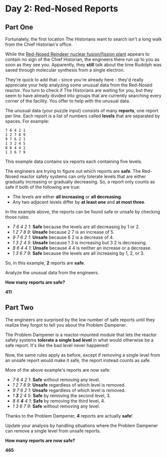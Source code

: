 # Day 2: Red-Nosed Reports #
## Part One ##
Fortunately, the first location The Historians want to search isn't a long walk from the Chief Historian's office.

While the [Red-Nosed Reindeer nuclear fusion/fission plant](https://adventofcode.com/2015/day/19) appears to contain no sign of the Chief Historian, the engineers there run up to you as soon as they see you. Apparently, they **still** talk about the time Rudolph was saved through molecular synthesis from a single electron.

They're quick to add that - since you're already here - they'd really appreciate your help analyzing some unusual data from the Red-Nosed reactor. You turn to check if The Historians are waiting for you, but they seem to have already divided into groups that are currently searching every corner of the facility. You offer to help with the unusual data.

The unusual data (your puzzle input) consists of many **reports**, one report per line. Each report is a list of numbers called **levels** that are separated by spaces. For example:
```
7 6 4 2 1
1 2 7 8 9
9 7 6 2 1
1 3 2 4 5
8 6 4 4 1
1 3 6 7 9
```

This example data contains six reports each containing five levels.

The engineers are trying to figure out which reports are **safe**. The Red-Nosed reactor safety systems can only tolerate levels that are either gradually increasing or gradually decreasing. So, a report only counts as safe if both of the following are true:

- The levels are either **all increasing** or **all decreasing**.
- Any two adjacent levels differ by **at least one** and **at most three**.

In the example above, the reports can be found safe or unsafe by checking those rules:

- *7 6 4 2 1*: **Safe** because the levels are all decreasing by 1 or 2.
- *1 2 7 8 9*: **Unsafe** because 2 7 is an increase of 5.
- *9 7 6 2 1*: **Unsafe** because 6 2 is a decrease of 4.
- *1 3 2 4 5*: **Unsafe** because 1 3 is increasing but 3 2 is decreasing.
- *8 6 4 4 1*: **Unsafe** because 4 4 is neither an increase or a decrease.
- *1 3 6 7 9*: **Safe** because the levels are all increasing by 1, 2, or 3.

So, in this example, **2** reports are **safe**.

Analyze the unusual data from the engineers.

**How many reports are safe?**

**411**

## Part Two ##
The engineers are surprised by the low number of safe reports until they realize they forgot to tell you about the Problem Dampener.

The Problem Dampener is a reactor-mounted module that lets the reactor safety systems **tolerate a single bad level** in what would otherwise be a safe report. It's like the bad level never happened!

Now, the same rules apply as before, except if removing a single level from an unsafe report would make it safe, the report instead counts as safe.

More of the above example's reports are now safe:

- *7 6 4 2 1*: **Safe** without removing any level.
- *1 2 7 8 9*: **Unsafe** regardless of which level is removed.
- *9 7 6 2 1*: **Unsafe** regardless of which level is removed.
- *1 **3** 2 4 5*: **Safe** by removing the second level, 3.
- *8 6 **4** 4 1*: **Safe** by removing the third level, 4.
- *1 3 6 7 9*: **Safe** without removing any level.

Thanks to the Problem Dampener, **4** reports are actually **safe**!

Update your analysis by handling situations where the Problem Dampener can remove a single level from unsafe reports.

**How many reports are now safe?**

**465**
